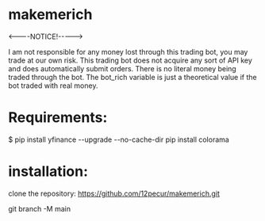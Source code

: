 # makemerich
<----NOTICE!----->

I am not responsible for any money lost through this trading bot, you may trade at our own risk.
This trading bot does not acquire any sort of API key and does automatically submit orders.
There is no literal money being traded through the bot. The bot_rich variable is just a theoretical value if the bot traded with real money.

# Requirements:

$ pip install yfinance --upgrade --no-cache-dir
pip install colorama

# installation: 

clone the repository: https://github.com/12pecur/makemerich.git

git branch -M main
